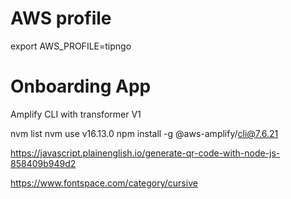 # AWS profile

export AWS_PROFILE=tipngo

# Onboarding App


Amplify CLI with transformer V1

nvm list
nvm use v16.13.0
npm install -g @aws-amplify/cli@7.6.21

https://javascript.plainenglish.io/generate-qr-code-with-node-js-858409b949d2

https://www.fontspace.com/category/cursive